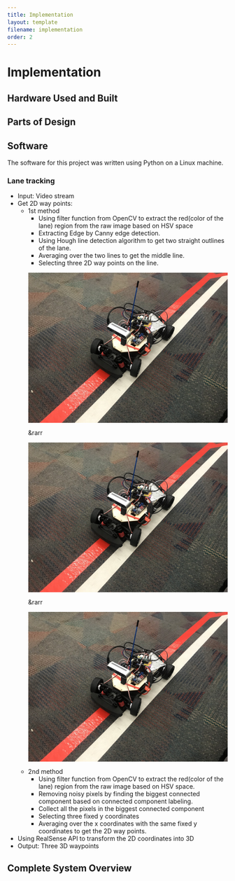 ```yaml
---
title: Implementation
layout: template
filename: implementation
order: 2
--- 
```


# Implementation


## Hardware Used and Built

## Parts of Design

## Software
The software for this project was written using Python on a Linux machine.
### Lane tracking
- Input: Video stream
- Get 2D way points:
  - 1st method
    - Using filter function from OpenCV to extract the red(color of the lane) region from the raw image based on  HSV space
    - Extracting Edge by Canny edge detection.
    - Using Hough line detection algorithm to get two straight outlines of the lane.
    - Averaging over the two lines to get the middle line.
    - Selecting three 2D way points on the line.
    <p><img src="images/laneandcar.jpg" width="480" height="auto" style="display:block; margin: 0 auto" ></p> &rarr <p><img src="images/laneandcar.jpg" width="480" height="auto" style="display:block; margin: 0 auto" ></p> &rarr <p><img src="images/laneandcar.jpg" width="480" height="auto" style="display:block; margin: 0 auto" ></p>
  - 2nd method
    - Using filter function from OpenCV to extract the red(color of the lane) region from the raw image based on  HSV space.
    - Removing noisy pixels by finding the biggest connected component based on connected component labeling.
    - Collect all the pixels in the biggest connected component
    - Selecting three fixed y coordinates
    - Averaging over the x coordinates with the same fixed y coordinates to get the 2D way points.
 - Using RealSense API to transform the 2D coordinates into 3D
 - Output: Three 3D waypoints
  

## Complete System Overview
